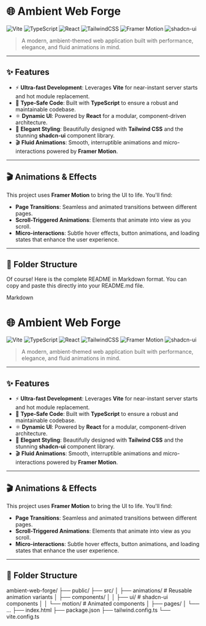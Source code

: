 # 🌐 Ambient Web Forge

![Vite](https://img.shields.io/badge/Vite-%234B5563?style=for-the-badge&logo=vite&logoColor=white)
![TypeScript](https://img.shields.io/badge/TypeScript-%23007ACC?style=for-the-badge&logo=typescript&logoColor=white)
![React](https://img.shields.io/badge/React-%2361DAFB?style=for-the-badge&logo=react&logoColor=black)
![TailwindCSS](https://img.shields.io/badge/TailwindCSS-%2306B6D4?style=for-the-badge&logo=tailwindcss&logoColor=white)
![Framer Motion](https://img.shields.io/badge/Framer%20Motion-%23E10098?style=for-the-badge&logo=framer&logoColor=white)
![shadcn-ui](https://img.shields.io/badge/shadcn--ui-%23333?style=for-the-badge)

> A modern, ambient-themed web application built with performance, elegance, and fluid animations in mind.

---

## ✨ Features

-   ⚡️ **Ultra-fast Development**: Leverages **Vite** for near-instant server starts and hot module replacement.
-   🧠 **Type-Safe Code**: Built with **TypeScript** to ensure a robust and maintainable codebase.
-   ⚛️ **Dynamic UI**: Powered by **React** for a modular, component-driven architecture.
-   🎨 **Elegant Styling**: Beautifully designed with **Tailwind CSS** and the stunning **shadcn-ui** component library.
-   🎬 **Fluid Animations**: Smooth, interruptible animations and micro-interactions powered by **Framer Motion**.

---

## 🎬 Animations & Effects

This project uses **Framer Motion** to bring the UI to life. You'll find:

-   **Page Transitions**: Seamless and animated transitions between different pages.
-   **Scroll-Triggered Animations**: Elements that animate into view as you scroll.
-   **Micro-interactions**: Subtle hover effects, button animations, and loading states that enhance the user experience.

---

## 📁 Folder Structure

Of course! Here is the complete README in Markdown format. You can copy and paste this directly into your README.md file.

Markdown

# 🌐 Ambient Web Forge

![Vite](https://img.shields.io/badge/Vite-%234B5563?style=for-the-badge&logo=vite&logoColor=white)
![TypeScript](https://img.shields.io/badge/TypeScript-%23007ACC?style=for-the-badge&logo=typescript&logoColor=white)
![React](https://img.shields.io/badge/React-%2361DAFB?style=for-the-badge&logo=react&logoColor=black)
![TailwindCSS](https://img.shields.io/badge/TailwindCSS-%2306B6D4?style=for-the-badge&logo=tailwindcss&logoColor=white)
![Framer Motion](https://img.shields.io/badge/Framer%20Motion-%23E10098?style=for-the-badge&logo=framer&logoColor=white)
![shadcn-ui](https://img.shields.io/badge/shadcn--ui-%23333?style=for-the-badge)

> A modern, ambient-themed web application built with performance, elegance, and fluid animations in mind.

---

## ✨ Features

-   ⚡️ **Ultra-fast Development**: Leverages **Vite** for near-instant server starts and hot module replacement.
-   🧠 **Type-Safe Code**: Built with **TypeScript** to ensure a robust and maintainable codebase.
-   ⚛️ **Dynamic UI**: Powered by **React** for a modular, component-driven architecture.
-   🎨 **Elegant Styling**: Beautifully designed with **Tailwind CSS** and the stunning **shadcn-ui** component library.
-   🎬 **Fluid Animations**: Smooth, interruptible animations and micro-interactions powered by **Framer Motion**.

---

## 🎬 Animations & Effects

This project uses **Framer Motion** to bring the UI to life. You'll find:

-   **Page Transitions**: Seamless and animated transitions between different pages.
-   **Scroll-Triggered Animations**: Elements that animate into view as you scroll.
-   **Micro-interactions**: Subtle hover effects, button animations, and loading states that enhance the user experience.

---

## 📁 Folder Structure

ambient-web-forge/
├── public/
├── src/
│   ├── animations/         # Reusable animation variants
│   ├── components/
│   │   ├── ui/             # shadcn-ui components
│   │   └── motion/         # Animated components
│   ├── pages/
│   └── ...
├── index.html
├── package.json
├── tailwind.config.ts
└── vite.config.ts


